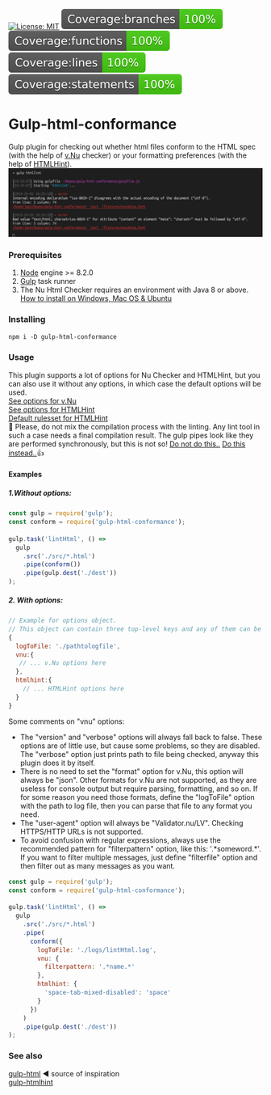 [![License: MIT](https://img.shields.io/badge/License-MIT-yellow.svg)](https://opensource.org/licenses/MIT) ![](assets/badges/badge-branches.svg) ![](assets/badges/badge-functions.svg) ![](assets/badges/badge-lines.svg) ![](assets/badges/badge-statements.svg)

# Gulp-html-conformance

Gulp plugin for checking out whether html files conform to the HTML spec (with the help of [v.Nu](https://validator.github.io/validator/) checker) or your formatting preferences (with the help of [HTMLHint](https://github.com/htmlhint/HTMLHint)).
![](assets/peek.gif)

### Prerequisites

1. [Node](https://nodejs.org/en/) engine >= 8.2.0
2. [Gulp](https://gulpjs.com/) task runner
3. The Nu Html Checker requires an environment with Java 8 or above.
   [How to install on Windows, Mac OS & Ubuntu](https://www3.ntu.edu.sg/home/ehchua/programming/howto/JDK_Howto.html)

### Installing

```
npm i -D gulp-html-conformance
```

### Usage

This plugin supports a lot of options for Nu Checker and HTMLHint, but you can also use it without any options, in which case the default options will be used. <br/>
[See options for v.Nu](https://validator.github.io/validator/#options) <br/>
[See options for HTMLHint](https://github.com/htmlhint/HTMLHint/wiki/Rules) <br/>
[Default rulesset for HTMLHint](https://github.com/htmlhint/HTMLHint/wiki/Usage#about-rules)<br/>
:no_entry_sign: Please, do not mix the compilation process with the linting. Any lint tool in such a case needs a final compilation result. The gulp pipes look like they are performed synchronously, but this is not so! [Do not do this..](https://github.com/validator/gulp-html/issues/12) [Do this instead..](https://gulpjs.com/docs/en/api/series):thumbsup:

#### Examples

##### 1.Without options:

```js
const gulp = require('gulp');
const conform = require('gulp-html-conformance');

gulp.task('lintHtml', () =>
  gulp
    .src('./src/*.html')
    .pipe(conform())
    .pipe(gulp.dest('./dest'))
);
```

##### 2. With options:

```js
// Example for options object.
// This object can contain three top-level keys and any of them can be omitted.
{
  logToFile: './pathtologfile',
  vnu:{
   // ... v.Nu options here
  },
  htmlhint:{
    // ... HTMLHint options here
  }
}
```

Some comments on "vnu" options:<br/>

- The "version" and "verbose" options will always fall back to false. These options are of little use, but cause some problems, so they are disabled. The "verbose" option just prints path to file being checked, anyway this plugin does it by itself.
- There is no need to set the "format" option for v.<span></span>Nu, this option will always be "json". Other formats for v.<span></span>Nu are not supported, as they are useless for console output but require parsing, formatting, and so on. If for some reason you need those formats, define the "logToFile" option with the path to log file, then you can parse that file to any format you need.
- The "user-agent" option will always be "Validator<span></span>.nu/LV". Checking HTTPS/HTTP URLs is not supported.
- To avoid confusion with regular expressions, always use the recommended pattern for "filterpattern" option, like this: '.\*someword.\*'. If you want to filter multiple messages, just define "filterfile" option and then filter out as many messages as you want.

```js
const gulp = require('gulp');
const conform = require('gulp-html-conformance');

gulp.task('lintHtml', () =>
  gulp
    .src('./src/*.html')
    .pipe(
      conform({
        logToFile: './logs/lintHtml.log',
        vnu: {
          filterpattern: '.*name.*'
        },
        htmlhint: {
          'space-tab-mixed-disabled': 'space'
        }
      })
    )
    .pipe(gulp.dest('./dest'))
);
```

### See also

[gulp-html](https://github.com/validator/gulp-html) :arrow_backward: source of inspiration<br/>
[gulp-htmlhint](https://github.com/bezoerb/gulp-htmlhint)<br/>

